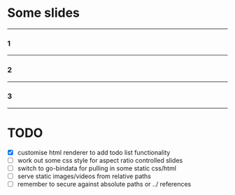 # Some slides

---

### 1

---

### 2

---

### 3

---

# TODO

- [x] customise html renderer to add todo list functionality
- [ ] work out some css style for aspect ratio controlled slides
- [ ] switch to go-bindata for pulling in some static css/html
- [ ] serve static images/videos from relative paths
- [ ] remember to secure against absolute paths or ../ references
